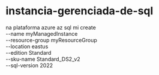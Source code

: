 # instancia-gerenciada-de-sql
na plataforma azure
   az sql mi create \
          --name myManagedInstance \
          --resource-group myResourceGroup \
          --location eastus \
          --edition Standard \
          --sku-name Standard_DS2_v2 \
          --sql-version 2022

          
